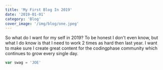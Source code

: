 ```yaml
---
title: 'My First Blog In 2019'
date: '2019-01-01'
category: 'Blog'
cover_image: '/img/blog/one.jpeg'
---
```


So what do I want for my self in 2019? To be honest I don't even know, but what I do know is that I need to work 2 times as hard then last year. I want to make sure I create great content for the codingphase community which continues to grow every single day.

```javascript
var swag = 'JOE'
```
